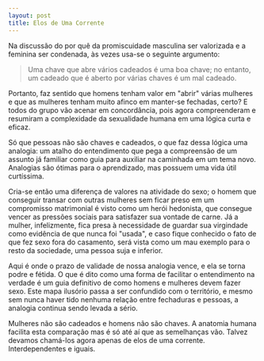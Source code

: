 ```yaml
---
layout: post
title: Elos de Uma Corrente
---
```


Na discussão do por quê da promiscuidade masculina ser valorizada e a feminina ser condenada, às vezes usa-se o seguinte argumento:

> Uma chave que abre vários cadeados é uma boa chave; no entanto, um cadeado que é aberto por várias chaves é um mal cadeado.

Portanto, faz sentido que homens tenham valor em "abrir" várias mulheres e que as mulheres tenham muito afinco em manter-se fechadas, certo? E todos do grupo vão acenar em concordância, pois agora compreenderam e resumiram a complexidade da sexualidade humana em uma lógica curta e eficaz.

Só que pessoas não são chaves e cadeados, o que faz dessa lógica uma analogia: um atalho do entendimento que pega a compreensão de um assunto já familiar como guia para auxiliar na caminhada em um tema novo. Analogias são ótimas para o aprendizado, mas possuem uma vida útil curtíssima.

Cria-se então uma diferença de valores na atividade do sexo; o homem que conseguir transar com outras mulheres sem ficar preso em um compromisso matrimonial é visto como um herói hedonista, que consegue vencer as pressões sociais para satisfazer sua vontade de carne. Já a mulher, infelizmente, fica presa à necessidade de guardar sua virgindade como evidência de que nunca foi "usada", e caso fique conhecido o fato de que fez sexo fora do casamento, será vista como um mau exemplo para o resto da sociedade, uma pessoa suja e inferior.

Aqui é onde o prazo de validade de nossa analogia vence, e ela se torna podre e fétida. O que é dito como uma forma de facilitar o entendimento na verdade é um guia definitivo de como homens e mulheres devem fazer sexo. Este mapa ilusório passa a ser confundido com o território, e mesmo sem nunca haver tido nenhuma relação entre fechaduras e pessoas, a analogia continua sendo levada a sério.

Mulheres não são cadeados e homens não são chaves. A anatomia humana facilita esta comparação mas é só até aí que as semelhanças vão. Talvez devamos chamá-los agora apenas de elos de uma corrente. Interdependentes e iguais.
